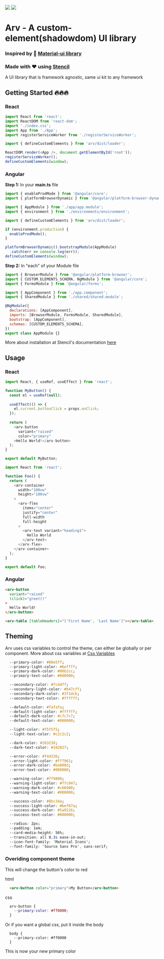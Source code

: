 ![](https://badgen.net/bundlephobia/min/arv) ![](https://badgen.net/npm/v/arv)
# Arv - A custom-element(shadowdom) UI library

### Inspired by 💪 [Material-ui library](https://material-ui.com/)
### Made with ❤️ using [Stencil](https://stenciljs.com)

A UI library that is framework agnostic, same ui kit to any framework

## Getting Started 🔥🔥🔥

### React

```javascript
import React from 'react';
import ReactDOM from 'react-dom';
import './index.css';
import App from './App';
import registerServiceWorker from './registerServiceWorker';

import { defineCustomElements } from 'arv/dist/loader';

ReactDOM.render(<App />, document.getElementById('root'));
registerServiceWorker();
defineCustomElements(window);
```

### Angular

**Step 1:** In your **main.ts** file
```javascript
import { enableProdMode } from '@angular/core';
import { platformBrowserDynamic } from '@angular/platform-browser-dynamic';

import { AppModule } from './app/app.module';
import { environment } from './environments/environment';

import { defineCustomElements } from 'arv/dist/loader';

if (environment.production) {
  enableProdMode();
}

platformBrowserDynamic().bootstrapModule(AppModule)
  .catch(err => console.log(err));
defineCustomElements(window);
```

**Step 2:** In "each" of your Module file
```javascript
import { BrowserModule } from '@angular/platform-browser';
import { CUSTOM_ELEMENTS_SCHEMA, NgModule } from '@angular/core';
import { FormsModule } from '@angular/forms';

import { AppComponent } from './app.component';
import { SharedModule } from './shared/shared.module';

@NgModule({
  declarations: [AppComponent],
  imports: [BrowserModule, FormsModule, SharedModule],
  bootstrap: [AppComponent],
  schemas: [CUSTOM_ELEMENTS_SCHEMA],
})
export class AppModule {}
```

More about installation at Stencil's documentation [here](https://stenciljs.com/docs/overview)

## Usage

### React
```javascript
import React, { useRef, useEffect } from 'react';

function MyButton() {
  const el = useRef(null);
  
  useEffect(() => {
    el.current.buttonClick = props.onClick;
  });
  
  return (
    <arv-button
      variant="raised"
      color="primary"
    >Hello World!</arv-button>
  );
}

export default MyButton;
```

```javascript
import React from 'react';

function Foo() {
  return (
    <arv-container
      width="100vw" 
      height="100vw"
    >
      <arv-flex
        items="center"
        justify="center"
        full-width
        full-height
      >
        <arv-text variant="heading1">
          Hello World
        </arv-text>
      </arv-flex>
    </arv-container>
  );
}

export default Foo;
```

### Angular

```html
<arv-button 
  variant="raised"
  (click)="greet()"
>
  Hello World!
</arv-button>

```

```html
<arv-table [tableHeaders]="['First Name', 'Last Name']"></arv-table>
```

## Theming
Arv uses css variables to control the theme, can either be globally or per component. More about css variables at [Css Variables](https://developer.mozilla.org/en-US/docs/Web/CSS/Using_CSS_variables)

```css
  --primary-color: #00e5ff;
  --primary-light-color: #6effff;
  --primary-dark-color: #00b2cc;
  --primary-text-color: #000000;

  --secondary-color: #7c4dff;
  --secondary-light-color: #b47cff;
  --secondary-dark-color: #3f1dcb;
  --secondary-text-color: #ffffff;

  --default-color: #fafafa;
  --default-light-color: #ffffff;
  --default-dark-color: #c7c7c7;
  --default-text-color: #000000;

  --light-color: #f5f5f5;
  --light-text-color: #c2c2c2;

  --dark-color: #263238;
  --dark-text-color: #102027;

  --error-color: #f44336;
  --error-light-color: #ff7961;
  --error-dark-color: #ba000d;
  --error-text-color: #000000;

  --warning-color: #ff9800;
  --warning-light-color: #ffc947;
  --warning-dark-color: #c66900;
  --warning-text-color: #000000;

  --success-color: #8bc34a;
  --success-light-color: #bef67a;
  --success-dark-color: #5a9216;
  --success-text-color: #000000;

  --radius: 2px;
  --padding: 1em;
  --card-media-height: 56%;
  --transition: all 0.3s ease-in-out;
  --icon-font-family: 'Material Icons';
  --font-family: 'Source Sans Pro', sans-serif;
```

### Overiding component theme

This will change the button's color to red

html
```html
  <arv-button color="primary">My Button</arv-button>
```

css
```css
  arv-button {
    --primary-color: #ff0000;
  }
```

Or if you want a global css, put it inside the body

```
  body {
    --primary-color: #ff0000
  }
```

This is now your new primary color
